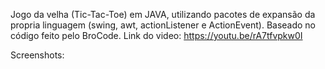 Jogo da velha (Tic-Tac-Toe) em JAVA, utilizando pacotes de expansão da propria linguagem (swing, awt, actionListener e ActionEvent).
Baseado no código feito pelo BroCode. Link do video: https://youtu.be/rA7tfvpkw0I

Screenshots:


